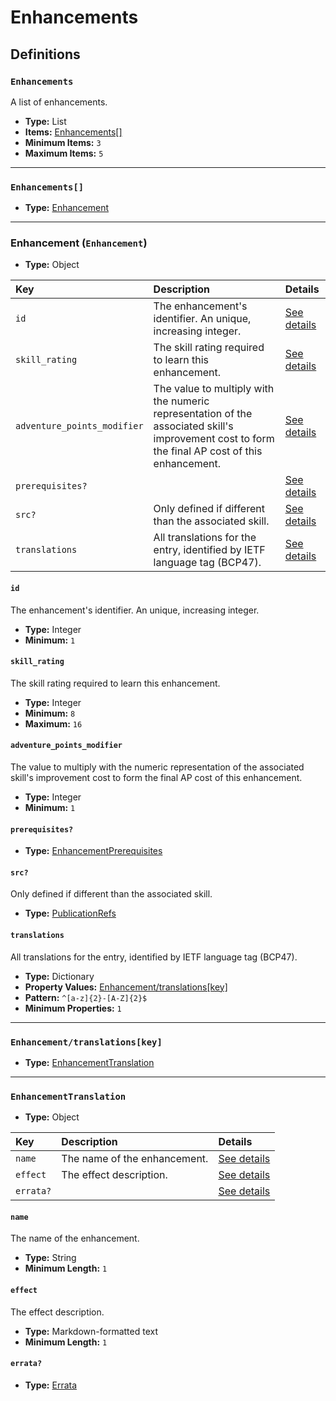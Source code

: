 # Enhancements

## Definitions

### <a name="Enhancements"></a> `Enhancements`

A list of enhancements.

- **Type:** List
- **Items:** <a href="#Enhancements[]">Enhancements[]</a>
- **Minimum Items:** `3`
- **Maximum Items:** `5`

---

### <a name="Enhancements[]"></a> `Enhancements[]`

- **Type:** <a href="#Enhancement">Enhancement</a>

---

### <a name="Enhancement"></a> Enhancement (`Enhancement`)

- **Type:** Object

Key | Description | Details
:-- | :-- | :--
`id` | The enhancement's identifier. An unique, increasing integer. | <a href="#Enhancement/id">See details</a>
`skill_rating` | The skill rating required to learn this enhancement. | <a href="#Enhancement/skill_rating">See details</a>
`adventure_points_modifier` | The value to multiply with the numeric representation of the associated skill's improvement cost to form the final AP cost of this enhancement. | <a href="#Enhancement/adventure_points_modifier">See details</a>
`prerequisites?` |  | <a href="#Enhancement/prerequisites">See details</a>
`src?` | Only defined if different than the associated skill. | <a href="#Enhancement/src">See details</a>
`translations` | All translations for the entry, identified by IETF language tag (BCP47). | <a href="#Enhancement/translations">See details</a>

#### <a name="Enhancement/id"></a> `id`

The enhancement's identifier. An unique, increasing integer.

- **Type:** Integer
- **Minimum:** `1`

#### <a name="Enhancement/skill_rating"></a> `skill_rating`

The skill rating required to learn this enhancement.

- **Type:** Integer
- **Minimum:** `8`
- **Maximum:** `16`

#### <a name="Enhancement/adventure_points_modifier"></a> `adventure_points_modifier`

The value to multiply with the numeric representation of the associated
skill's improvement cost to form the final AP cost of this enhancement.

- **Type:** Integer
- **Minimum:** `1`

#### <a name="Enhancement/prerequisites"></a> `prerequisites?`

- **Type:** <a href="./_Prerequisite.md#EnhancementPrerequisites">EnhancementPrerequisites</a>

#### <a name="Enhancement/src"></a> `src?`

Only defined if different than the associated skill.

- **Type:** <a href="./source/_PublicationRef.md#PublicationRefs">PublicationRefs</a>

#### <a name="Enhancement/translations"></a> `translations`

All translations for the entry, identified by IETF language tag (BCP47).

- **Type:** Dictionary
- **Property Values:** <a href="#Enhancement/translations[key]">Enhancement/translations[key]</a>
- **Pattern:** `^[a-z]{2}-[A-Z]{2}$`
- **Minimum Properties:** `1`

---

### <a name="Enhancement/translations[key]"></a> `Enhancement/translations[key]`

- **Type:** <a href="#EnhancementTranslation">EnhancementTranslation</a>

---

### <a name="EnhancementTranslation"></a> `EnhancementTranslation`

- **Type:** Object

Key | Description | Details
:-- | :-- | :--
`name` | The name of the enhancement. | <a href="#EnhancementTranslation/name">See details</a>
`effect` | The effect description. | <a href="#EnhancementTranslation/effect">See details</a>
`errata?` |  | <a href="#EnhancementTranslation/errata">See details</a>

#### <a name="EnhancementTranslation/name"></a> `name`

The name of the enhancement.

- **Type:** String
- **Minimum Length:** `1`

#### <a name="EnhancementTranslation/effect"></a> `effect`

The effect description.

- **Type:** Markdown-formatted text
- **Minimum Length:** `1`

#### <a name="EnhancementTranslation/errata"></a> `errata?`

- **Type:** <a href="./source/_Erratum.md#Errata">Errata</a>
